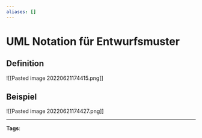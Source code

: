 ```yaml
---
aliases: []
---
```


# UML Notation für Entwurfsmuster

## Definition

![[Pasted image 20220621174415.png]]

## Beispiel

![[Pasted image 20220621174427.png]]

---

**Tags**:
